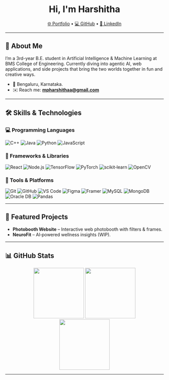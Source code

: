 <h1 align="center">Hi, I'm Harshitha</h1>

<p align="center">
  <a href="https://<your-portfolio-url>">🌐 Portfolio</a> •
  <a href="https://github.com/Harshitha418">💻 GitHub</a> •
  <a href="https://www.linkedin.com/in/mpharshithaa">🔗 LinkedIn</a>
</p>

---

## 🧠 About Me
I’m a 3rd-year B.E. student in Artificial Intelligence & Machine Learning at BMS College of Engineering.
Currently diving into agentic AI, web applications, and side projects that bring the two worlds together in fun and creative ways.

- 📍 Bengaluru, Karnataka.  
- ✉️ Reach me: **mpharshithaa@gmail.com**

---

## 🛠️ Skills & Technologies

### 💻 Programming Languages

![C++](https://img.shields.io/badge/C++-00599C?logo=c%2B%2B&logoColor=white&style=for-the-badge)
![Java](https://img.shields.io/badge/Java-007396?logo=openjdk&logoColor=white&style=for-the-badge)
![Python](https://img.shields.io/badge/Python-3776AB?logo=python&logoColor=white&style=for-the-badge)
![JavaScript](https://img.shields.io/badge/JavaScript-F7DF1E?logo=javascript&logoColor=black&style=for-the-badge)


### 🧩 Frameworks & Libraries
![React](https://img.shields.io/badge/React-20232A?logo=react&logoColor=61DAFB&style=for-the-badge)
![Node.js](https://img.shields.io/badge/Node.js-339933?logo=node.js&logoColor=white&style=for-the-badge)
![TensorFlow](https://img.shields.io/badge/TensorFlow-FF6F00?logo=tensorflow&logoColor=white&style=for-the-badge)
![PyTorch](https://img.shields.io/badge/PyTorch-EE4C2C?logo=pytorch&logoColor=white&style=for-the-badge)
![scikit‑learn](https://img.shields.io/badge/scikit--learn-F7931E?logo=scikitlearn&logoColor=white&style=for-the-badge)
![OpenCV](https://img.shields.io/badge/OpenCV-5C3EE8?logo=opencv&logoColor=white&style=for-the-badge)

### 🧰 Tools & Platforms
![Git](https://img.shields.io/badge/Git-F05032?logo=git&logoColor=white&style=for-the-badge)
![GitHub](https://img.shields.io/badge/GitHub-181717?logo=github&logoColor=white&style=for-the-badge)
![VS Code](https://img.shields.io/badge/VS%20Code-007ACC?logo=visualstudiocode&logoColor=white&style=for-the-badge)
![Figma](https://img.shields.io/badge/Figma-F24E1E?logo=figma&logoColor=white&style=for-the-badge)
![Framer](https://img.shields.io/badge/Framer-0055FF?logo=framer&logoColor=white&style=for-the-badge)
![MySQL](https://img.shields.io/badge/MySQL-4479A1?logo=mysql&logoColor=white&style=for-the-badge)
![MongoDB](https://img.shields.io/badge/MongoDB-47A248?logo=mongodb&logoColor=white&style=for-the-badge)
![Oracle DB](https://img.shields.io/badge/Oracle%20DB-F80000?logo=oracle&logoColor=white&style=for-the-badge)
![Pandas](https://img.shields.io/badge/Pandas-150458?logo=pandas&logoColor=white&style=for-the-badge)

---

## 🚀 Featured Projects
- **Photobooth Website** – Interactive web photobooth with filters & frames.  
- **NeuroFit** – AI‑powered wellness insights (WIP).  


---

## 📊 GitHub Stats

<div align="center">

<!-- Overall Stats -->
<img height="160" src="https://github-readme-stats.vercel.app/api?username=Harshitha418&show_icons=true&hide_title=true&count_private=true&theme=radical" />

<!-- Most Used Languages -->
<img height="160" src="https://github-readme-stats.vercel.app/api/top-langs/?username=Harshitha418&layout=compact&theme=radical" />

<!-- Streak (optional) -->
<br/>
<img height="160" src="https://streak-stats.demolab.com?user=Harshitha418&theme=radical" />

</div>

---
